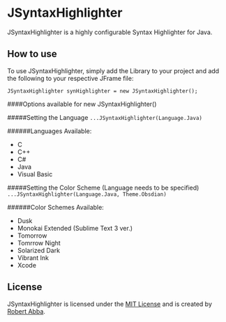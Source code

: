 JSyntaxHighlighter
==================

JSyntaxHighlighter is a highly configurable Syntax Highlighter for Java.


How to use
----------
To use JSyntaxHighlighter, simply add the Library to your project and add the following to your respective JFrame file:

`JSyntaxHighlighter synHighlighter = new JSyntaxHighlighter();`

####Options available for new JSyntaxHighlighter()

#####Setting the Language
`...JSyntaxHighlighter(Language.Java)`

######Languages Available:
+ C
+ C++
+ C#
+ Java
+ Visual Basic

#####Setting the Color Scheme (Language needs to be specified)
`...JSyntaxHighlighter(Language.Java, Theme.Obsdian)`

######Color Schemes Available:
+ Dusk
+ Monokai Extended (Sublime Text 3 ver.)
+ Tomorrow
+ Tomrrow Night
+ Solarized Dark
+ Vibrant Ink
+ Xcode

License
-------
JSyntaxHighlighter is licensed under the [MIT License](http://opensource.org/licenses/MIT) and
is created by [Robert Abba](http://www.robabba.co.uk).
